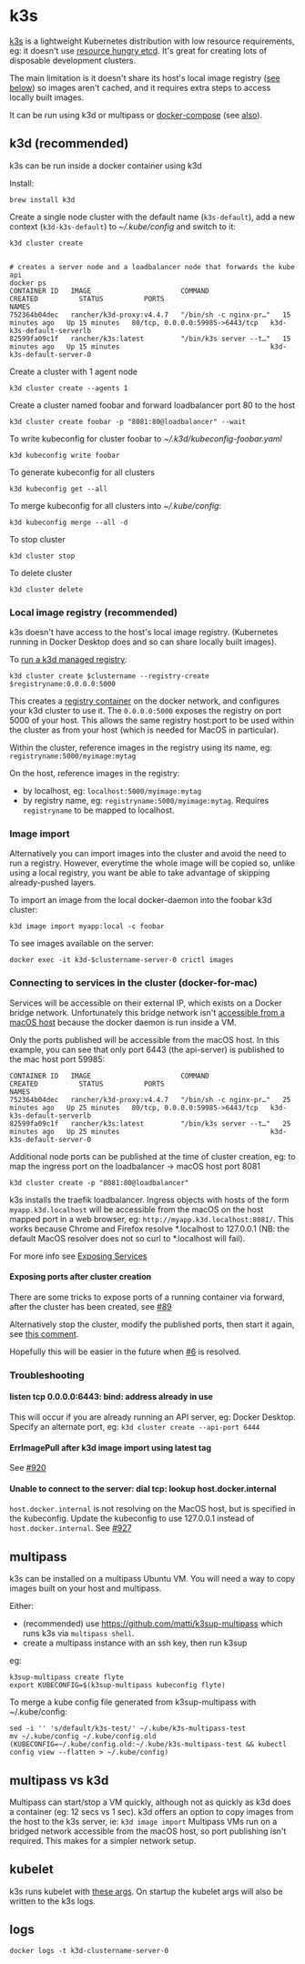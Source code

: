 # k3s

[k3s](https://k3s.io/) is a lightweight Kubernetes distribution with low resource requirements, eg: it doesn't use [resource hungry etcd](https://github.com/etcd-io/etcd/issues/11460). It's great for creating lots of disposable development clusters.

The main limitation is it doesn't share its host's local image registry ([see below](#local-image-registry)) so images aren't cached, and it requires extra steps to access locally built images.

It can be run using k3d or multipass or [docker-compose](https://github.com/k3s-io/k3s/blob/master/docker-compose.yml) (see [also](https://gitlab.com/mur-at-public/kube)).

## k3d (recommended)

k3s can be run inside a docker container using k3d

Install:

```
brew install k3d
```

Create a single node cluster with the default name (`k3s-default`), add a new context (`k3d-k3s-default`) to _~/.kube/config_ and switch to it:

```
k3d cluster create


# creates a server node and a loadbalancer node that forwards the kube api
docker ps
CONTAINER ID   IMAGE                      COMMAND                  CREATED          STATUS          PORTS                             NAMES
752364b04dec   rancher/k3d-proxy:v4.4.7   "/bin/sh -c nginx-pr…"   15 minutes ago   Up 15 minutes   80/tcp, 0.0.0.0:59985->6443/tcp   k3d-k3s-default-serverlb
82599fa09c1f   rancher/k3s:latest         "/bin/k3s server --t…"   15 minutes ago   Up 15 minutes                                     k3d-k3s-default-server-0
```

Create a cluster with 1 agent node

```
k3d cluster create --agents 1
```

Create a cluster named foobar and forward loadbalancer port 80 to the host

```
k3d cluster create foobar -p "8081:80@loadbalancer" --wait
```

To write kubeconfig for cluster foobar to _~/.k3d/kubeconfig-foobar.yaml_

```
k3d kubeconfig write foobar
```

To generate kubeconfig for all clusters

```
k3d kubeconfig get --all
```

To merge kubeconfig for all clusters into _~/.kube/config_:

```
k3d kubeconfig merge --all -d
```

To stop cluster

```
k3d cluster stop
```

To delete cluster

```
k3d cluster delete
```

### Local image registry (recommended)

k3s doesn't have access to the host's local image registry. (Kubernetes running in Docker Desktop does and so can share locally built images).

To [run a k3d managed registry](https://k3d.io/v5.2.2/usage/registries/#using-k3d-managed-registries):

```
k3d cluster create $clustername --registry-create $registryname:0.0.0.0:5000
```

This creates a [registry container](https://docs.docker.com/registry/introduction/) on the docker network, and configures your k3d cluster to use it. The `0.0.0.0:5000` exposes the registry on port 5000 of your host. This allows the same registry host:port to be used within the cluster as from your host (which is needed for MacOS in particular).

Within the cluster, reference images in the registry using its name, eg: `registryname:5000/myimage:mytag`

On the host, reference images in the registry:

- by localhost, eg: `localhost:5000/myimage:mytag`
- by registry name, eg: `registryname:5000/myimage:mytag`. Requires `registryname` to be mapped to localhost.

### Image import

Alternatively you can import images into the cluster and avoid the need to run a registry. However, everytime the whole image will be copied so, unlike using a local registry, you want be able to take advantage of skipping already-pushed layers.

To import an image from the local docker-daemon into the foobar k3d cluster:

```
k3d image import myapp:local -c foobar
```

To see images available on the server:

```
docker exec -it k3d-$clustername-server-0 crictl images
```

### Connecting to services in the cluster (docker-for-mac)

Services will be accessible on their external IP, which exists on a Docker bridge network. Unfortunately this bridge network isn't [accessible from a macOS host](https://docs.docker.com/docker-for-mac/networking/#per-container-ip-addressing-is-not-possible) because the docker daemon is run inside a VM.

Only the ports published will be accessible from the macOS host. In this example, you can see that only port 6443 (the api-server) is published to the mac host port 59985:

```
CONTAINER ID   IMAGE                      COMMAND                  CREATED          STATUS          PORTS                             NAMES
752364b04dec   rancher/k3d-proxy:v4.4.7   "/bin/sh -c nginx-pr…"   25 minutes ago   Up 25 minutes   80/tcp, 0.0.0.0:59985->6443/tcp   k3d-k3s-default-serverlb
82599fa09c1f   rancher/k3s:latest         "/bin/k3s server --t…"   25 minutes ago   Up 25 minutes                                     k3d-k3s-default-server-0
```

Additional node ports can be published at the time of cluster creation, eg: to map the ingress port on the loadbalancer -> macOS host port 8081

```
k3d cluster create -p "8081:80@loadbalancer"
```

k3s installs the traefik loadbalancer. Ingress objects with hosts of the form `myapp.k3d.localhost` will be accessible from the macOS on the host mapped port in a web browser, eg: `http://myapp.k3d.localhost:8081/`. This works because Chrome and Firefox resolve \*.localhost to 127.0.0.1 (NB: the default MacOS resolver does not so curl to \*.localhost will fail).

For more info see [Exposing Services](https://k3d.io/v5.2.2/usage/exposing_services/)

#### Exposing ports after cluster creation

There are some tricks to expose ports of a running container via forward, after the cluster has been created, see [#89](https://github.com/rancher/k3d/issues/89)

Alternatively stop the cluster, modify the published ports, then start it again, see [this comment](https://github.com/docker/docker.github.io/issues/4942#issuecomment-435861800).

Hopefully this will be easier in the future when [#6](https://github.com/rancher/k3d/issues/6) is resolved.

### Troubleshooting

#### listen tcp 0.0.0.0:6443: bind: address already in use

This will occur if you are already running an API server, eg: Docker Desktop.
Specify an alternate port, eg: `k3d cluster create --api-port 6444`

#### ErrImagePull after k3d image import using latest tag

See [#920](https://github.com/rancher/k3d/issues/920)

#### Unable to connect to the server: dial tcp: lookup host.docker.internal

`host.docker.internal` is not resolving on the MacOS host, but is specified in the kubeconfig. Update the kubeconfig to use 127.0.0.1 instead of `host.docker.internal`. See [#927](https://github.com/rancher/k3d/issues/927)

## multipass

k3s can be installed on a multipass Ubuntu VM. You will need a way to copy images built on your host and multipass.

Either:

- (recommended) use https://github.com/matti/k3sup-multipass which runs k3s via `multipass shell`.
- create a multipass instance with an ssh key, then run k3sup

eg:

```
k3sup-multipass create flyte
export KUBECONFIG=$(k3sup-multipass kubeconfig flyte)
```

To merge a kube config file generated from k3sup-multipass with ~/.kube/config:

```
sed -i '' 's/default/k3s-test/' ~/.kube/k3s-multipass-test
mv ~/.kube/config ~/.kube/config.old
(KUBECONFIG=~/.kube/config.old:~/.kube/k3s-multipass-test && kubectl config view --flatten > ~/.kube/config)
```

## multipass vs k3d

Multipass can start/stop a VM quickly, although not as quickly as k3d does a container (eg: 12 secs vs 1 sec).
k3d offers an option to copy images from the host to the k3s server, ie: `k3d image import`
Multipass VMs run on a bridged network accessible from the macOS host, so port publishing isn't required. This makes for a simpler network setup.

## kubelet

k3s runs kubelet with [these args](https://github.com/k3s-io/k3s/blob/master/pkg/daemons/agent/agent_linux.go#L62). On startup the kubelet args will also be written to the k3s logs.

## logs

`docker logs -t k3d-clustername-server-0`
